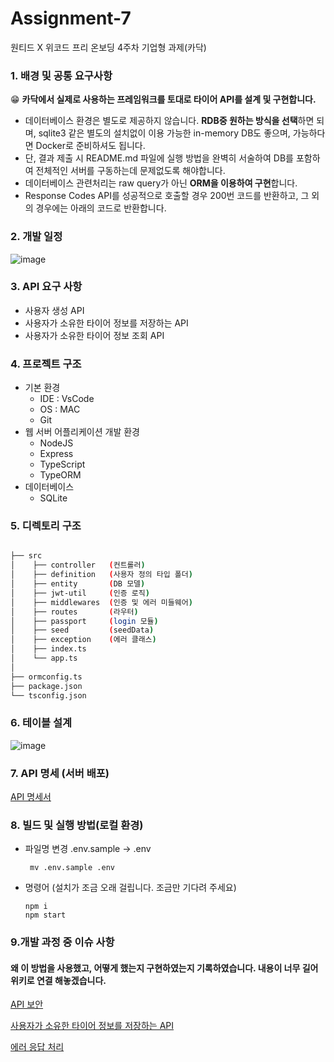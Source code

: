 # Assignment-7
원티드 X 위코드 프리 온보딩 4주차 기업형 과제(카닥)
### 1. 배경 및 공통 요구사항

😁 **카닥에서 실제로 사용하는 프레임워크를 토대로 타이어 API를 설계 및 구현합니다.**
- 데이터베이스 환경은 별도로 제공하지 않습니다.
 **RDB중 원하는 방식을 선택**하면 되며, sqlite3 같은 별도의 설치없이 이용 가능한 in-memory DB도 좋으며, 가능하다면 Docker로 준비하셔도 됩니다.
- 단, 결과 제출 시 README.md 파일에 실행 방법을 완벽히 서술하여 DB를 포함하여 전체적인 서버를 구동하는데 문제없도록 해야합니다.
- 데이터베이스 관련처리는 raw query가 아닌 **ORM을 이용하여 구현**합니다.
- Response Codes API를 성공적으로 호출할 경우 200번 코드를 반환하고, 그 외의 경우에는 아래의 코드로 반환합니다.
### 2. 개발 일정
![image](https://user-images.githubusercontent.com/48669085/143784428-8b0ecb51-7816-4e53-85a8-31fa218a7a05.png)
### 3. API 요구 사항
- 사용자 생성 API
- 사용자가 소유한 타이어 정보를 저장하는 API
- 사용자가 소유한 타이어 정보 조회 API

### 4. 프로젝트 구조
- 기본 환경
  - IDE : VsCode 
  - OS : MAC
  - Git
- 웹 서버 어플리케이션 개발 환경
  - NodeJS
  - Express
  - TypeScript
  - TypeORM
- 데이터베이스
  - SQLite 
### 5. 디렉토리 구조

```bash

├── src
│    ├── controller   (컨트롤러)
│    ├── definition   (사용자 정의 타입 폴더)
│    ├── entity       (DB 모델)
│    ├── jwt-util     (인증 로직)
│    ├── middlewares  (인증 및 에러 미들웨어)
│    ├── routes       (라우터)
│    ├── passport     (login 모듈)
│    ├── seed         (seedData)
│    ├── exception    (에러 클래스)
│    ├── index.ts 
│    └── app.ts
│
├── ormconfig.ts
├── package.json 
└── tsconfig.json 

``` 

### 6. 테이블 설계
![image](https://user-images.githubusercontent.com/48669085/143784301-7fdac721-f036-40de-a2fb-e834a82ee672.png)

### 7. API 명세 (서버 배포)
[API 명세서](https://app.swaggerhub.com/apis-docs/earthkingman/PreOnboardingCourse_CRUD_API/1.0.0#/)

### 8.  빌드 및 실행 방법(로컬 환경)
- 파일명 변경 .env.sample ->  .env 
   ```
    mv .env.sample .env
   ```

- 명령어  (설치가 조금 오래 걸립니다. 조금만 기다려 주세요)

   ```shell
   npm i
   npm start
   ```
   

### 9.개발 과정 중 이슈 사항
#### 왜 이 방법을 사용했고, 어떻게 했는지 구현하였는지 기록하였습니다. 내용이 너무 길어 위키로 연결 해놓겠습니다.
[API 보안](https://github.com/Wanted-Free-Pre-Onboarding-Course-10/Assignment-7-earthkingman-/wiki/API-%EB%B3%B4%EC%95%88)

[사용자가 소유한 타이어 정보를 저장하는 API](https://github.com/Wanted-Free-Pre-Onboarding-Course-10/Assignment-7-earthkingman-/wiki/%EC%82%AC%EC%9A%A9%EC%9E%90%EA%B0%80-%EC%86%8C%EC%9C%A0%ED%95%9C-%ED%83%80%EC%9D%B4%EC%96%B4-%EC%A0%95%EB%B3%B4%EB%A5%BC-%EC%A0%80%EC%9E%A5%ED%95%98%EB%8A%94-API)

[에러 응답 처리](https://github.com/Wanted-Free-Pre-Onboarding-Course-10/Assignment-7-earthkingman-/wiki/ErrorClass)

